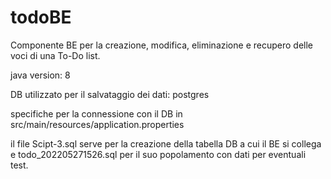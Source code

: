 # todoBE

Componente BE per la creazione, modifica, eliminazione e recupero delle voci di una To-Do list.


java version: 8

DB utilizzato per il salvataggio dei dati: postgres

specifiche per la connessione con il DB in src/main/resources/application.properties

il file Scipt-3.sql serve per la creazione della tabella DB a cui il BE si collega e todo_202205271526.sql per il suo popolamento con dati per eventuali test.

